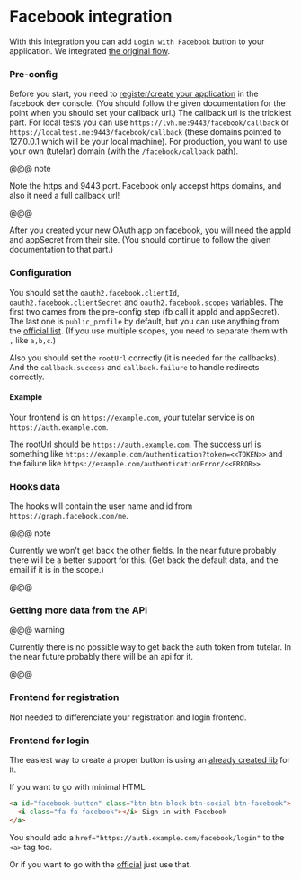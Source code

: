 # Facebook integration

With this integration you can add `Login with Facebook` button to your application.
We integrated [the original flow](https://developers.facebook.com/docs/facebook-login/manually-build-a-login-flow/).

### Pre-config
Before you start, you need to [register/create your application](https://auth0.com/docs/connections/social/facebook) in the facebook dev console. 
(You should follow the given documentation for the point when you should set your callback url.)
The callback url is the trickiest part.
For local tests you can use `https://lvh.me:9443/facebook/callback` or `https://localtest.me:9443/facebook/callback` (these domains pointed to 127.0.0.1 which will be your local machine).
For production, you want to use your own (tutelar) domain (with the `/facebook/callback` path).

@@@ note

Note the https and 9443 port. 
Facebook only accepst https domains, and also it need a full callback url!

@@@

After you created your new OAuth app on facebook, you will need the appId and appSecret from their site. (You should continue to follow the given documentation to that part.)

### Configuration
You should set the `oauth2.facebook.clientId`, `oauth2.facebook.clientSecret` and `oauth2.facebook.scopes` variables.
The first two cames from the pre-config step (fb call it appId and appSecret). The last one is `public_profile` by default, but you can use anything from the [official list](https://developers.facebook.com/docs/facebook-login/permissions/).
(If you use multiple scopes, you need to separate them with `,` like `a,b,c`.)

Also you should set the `rootUrl` correctly (it is needed for the callbacks). And the `callback.success` and `callback.failure` to handle redirects correctly.

#### Example
Your frontend is on `https://example.com`, your tutelar service is on `https://auth.example.com`.

The rootUrl should be `https://auth.example.com`. The success url is something like `https://example.com/authentication?token=<<TOKEN>>` 
and the failure like `https://example.com/authenticationError/<<ERROR>>` 
    
### Hooks data
The hooks will contain the user name and id from `https://graph.facebook.com/me`.

@@@ note

Currently we won't get back the other fields.
In the near future probably there will be a better support for this.
(Get back the default data, and the email if it is in the scope.)

@@@

### Getting more data from the API

@@@ warning

Currently there is no possible way to get back the auth token from tutelar.
In the near future probably there will be an api for it.

@@@

### Frontend for registration
Not needed to differenciate your registration and login frontend.

### Frontend for login
The easiest way to create a proper button is using an [already created lib](https://lipis.github.io/bootstrap-social/) for it.

If you want to go with minimal HTML:
```html
<a id="facebook-button" class="btn btn-block btn-social btn-facebook">
  <i class="fa fa-facebook"></i> Sign in with Facebook
</a>
```

You should add a `href="https://auth.example.com/facebook/login"` to the `<a>` tag too.

Or if you want to go with the [official](https://developers.facebook.com/docs/facebook-login/web/login-button/) just use that.

 
